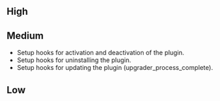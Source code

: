 ## High

## Medium
* Setup hooks for activation and deactivation of the plugin.
* Setup hooks for uninstalling the plugin.
* Setup hooks for updating the plugin (upgrader_process_complete).

## Low
